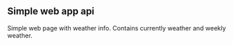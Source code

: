 ## Simple web app api
Simple web page with weather info.
Contains currently weather and weekly weather.
